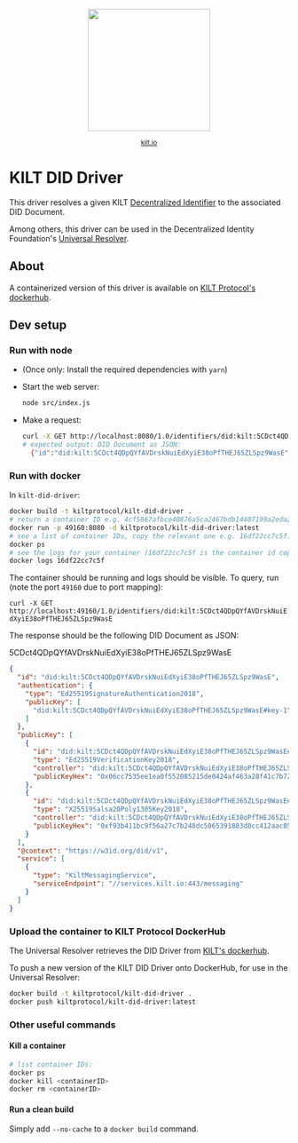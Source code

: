 <p align="center">
<img width="220" src="https://user-images.githubusercontent.com/9762897/67468312-9176b700-f64a-11e9-8d88-1441380a71f6.jpg">  
  <div align="center"><sup><a href="https://kilt.io">kilt.io</a></sup></div> 
</p>

# KILT DID Driver

This driver resolves a given KILT [Decentralized Identifier](https://w3c-ccg.github.io/did-spec/) to the associated DID Document.

Among others, this driver can be used in the Decentralized Identity Foundation's [Universal Resolver](https://github.com/decentralized-identity/universal-resolver).

## About

A containerized version of this driver is available on [KILT Protocol's dockerhub](https://hub.docker.com/r/kiltprotocol/kilt-did-driver).

## Dev setup

### Run with node

- (Once only: Install the required dependencies with `yarn`)
- Start the web server:

  ```bash
  node src/index.js
  ```

- Make a request:

  ```bash
  curl -X GET http://localhost:8080/1.0/identifiers/did:kilt:5CDct4QDpQYfAVDrskNuiEdXyiE38oPfTHEJ65ZLSpz9WasE
  # expected output: DID Document as JSON:
    {"id":"did:kilt:5CDct4QDpQYfAVDrskNuiEdXyiE38oPfTHEJ65ZLSpz9WasE","authentication":{"type":"Ed25519SignatureAuthentication2018","publicKey":["did:kilt:5CDct4QDpQYfAVDrskNuiEdXyiE38oPfTHEJ65ZLSpz9WasE#key-1"]},"publicKey":[{"id":"did:kilt:5CDct4QDpQYfAVDrskNuiEdXyiE38oPfTHEJ65ZLSpz9WasE#key-1","type":"Ed25519VerificationKey2018","controller":"did:kilt:5CDct4QDpQYfAVDrskNuiEdXyiE38oPfTHEJ65ZLSpz9WasE","publicKeyHex":"0x06cc7535ee1ea0f552085215de0424af463a28f41c7b72fe2bd877d92a95d021"},{"id":"did:kilt:5CDct4QDpQYfAVDrskNuiEdXyiE38oPfTHEJ65ZLSpz9WasE#key-2","type":"X25519Salsa20Poly1305Key2018","controller":"did:kilt:5CDct4QDpQYfAVDrskNuiEdXyiE38oPfTHEJ65ZLSpz9WasE","publicKeyHex":"0xf93b411bc9f56a27c7b248dc5065391883d8cc412aac05084313bfcf9ab4e803"}],"@context":"https://w3id.org/did/v1","service":[{"type":"KiltMessagingService","serviceEndpoint":"//services.kilt.io:443/messaging"}]}
  ```

### Run with docker

In `kilt-did-driver`:

```bash
docker build -t kiltprotocol/kilt-did-driver .
# return a container ID e.g. 4cf5867afbce40876a5ca2467bdb14407199a2eda29a89df1f98514c77cce6bc:
docker run -p 49160:8080 -d kiltprotocol/kilt-did-driver:latest
# see a list of container IDs, copy the relevant one e.g. 16df22cc7c5f:
docker ps
# see the logs for your container (16df22cc7c5f is the container id copied at the previous step):
docker logs 16df22cc7c5f
```

The container should be running and logs should be visible.
To query, run (note the port `49160` due to port mapping):

`curl -X GET http://localhost:49160/1.0/identifiers/did:kilt:5CDct4QDpQYfAVDrskNuiEdXyiE38oPfTHEJ65ZLSpz9WasE`

The response should be the following DID Document as JSON:


5CDct4QDpQYfAVDrskNuiEdXyiE38oPfTHEJ65ZLSpz9WasE

```json
{
  "id": "did:kilt:5CDct4QDpQYfAVDrskNuiEdXyiE38oPfTHEJ65ZLSpz9WasE",
  "authentication": {
    "type": "Ed25519SignatureAuthentication2018",
    "publicKey": [
      "did:kilt:5CDct4QDpQYfAVDrskNuiEdXyiE38oPfTHEJ65ZLSpz9WasE#key-1"
    ]
  },
  "publicKey": [
    {
      "id": "did:kilt:5CDct4QDpQYfAVDrskNuiEdXyiE38oPfTHEJ65ZLSpz9WasE#key-1",
      "type": "Ed25519VerificationKey2018",
      "controller": "did:kilt:5CDct4QDpQYfAVDrskNuiEdXyiE38oPfTHEJ65ZLSpz9WasE",
      "publicKeyHex": "0x06cc7535ee1ea0f552085215de0424af463a28f41c7b72fe2bd877d92a95d021"
    },
    {
      "id": "did:kilt:5CDct4QDpQYfAVDrskNuiEdXyiE38oPfTHEJ65ZLSpz9WasE#key-2",
      "type": "X25519Salsa20Poly1305Key2018",
      "controller": "did:kilt:5CDct4QDpQYfAVDrskNuiEdXyiE38oPfTHEJ65ZLSpz9WasE",
      "publicKeyHex": "0xf93b411bc9f56a27c7b248dc5065391883d8cc412aac05084313bfcf9ab4e803"
    }
  ],
  "@context": "https://w3id.org/did/v1",
  "service": [
    {
      "type": "KiltMessagingService",
      "serviceEndpoint": "//services.kilt.io:443/messaging"
    }
  ]
}
```

### Upload the container to KILT Protocol DockerHub

The Universal Resolver retrieves the DID Driver from [KILT's dockerhub](https://hub.docker.com/u/kiltprotocol).

To push a new version of the KILT DID Driver onto DockerHub, for use in the Universal Resolver:

```bash
docker build -t kiltprotocol/kilt-did-driver .
docker push kiltprotocol/kilt-did-driver:latest
```

### Other useful commands

#### Kill a container

```bash
# list container IDs:
docker ps
docker kill <containerID>
docker rm <containerID>
```

#### Run a clean build

Simply add `--no-cache` to a `docker build` command.

